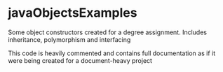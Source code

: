 # javaObjectsExamples
Some object constructors created for a degree assignment. Includes inheritance, polymorphism and interfacing

This code is heavily commented and contains full documentation as if it were being created for a document-heavy project
